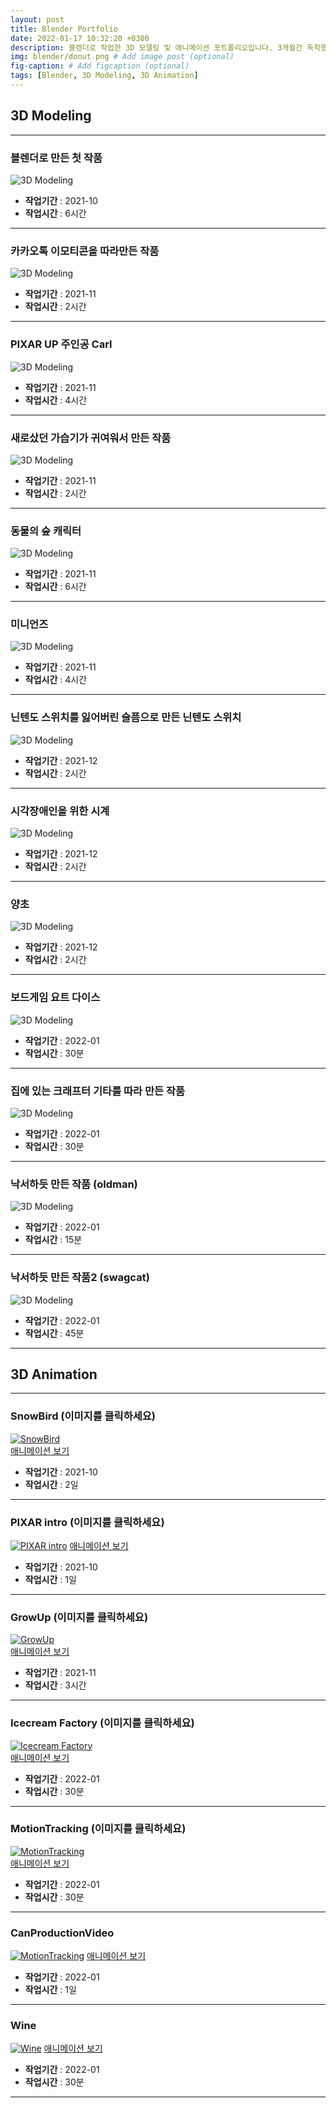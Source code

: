 ```yaml
---
layout: post
title: Blender Portfolio
date: 2022-01-17 10:32:20 +0300
description: 블렌더로 작업한 3D 모델링 및 애니메이션 포트폴리오입니다. 3개월간 독학했습니다.
img: blender/donut.png # Add image post (optional)
fig-caption: # Add figcaption (optional)
tags: [Blender, 3D Modeling, 3D Animation]
---
```


## 3D Modeling

---
### 블렌더로 만든 첫 작품

![3D Modeling]({{site.baseurl}}/assets/img/blender/donut.png)

* **작업기간**   : 2021-10  
* **작업시간** : 6시간

---


### 카카오톡 이모티콘을 따라만든 작품

![3D Modeling]({{site.baseurl}}/assets/img/blender/Rabbit1.png)  

* **작업기간**   : 2021-11  
* **작업시간** : 2시간  

---

### PIXAR UP 주인공 Carl

![3D Modeling]({{site.baseurl}}/assets/img/blender/carl.png)

* **작업기간**   : 2021-11
* **작업시간** : 4시간

---

### 새로샀던 가습기가 귀여워서 만든 작품

![3D Modeling]({{site.baseurl}}/assets/img/blender/product1.png)

* **작업기간**   : 2021-11
* **작업시간** : 2시간

---

### 동물의 숲 캐릭터

![3D Modeling]({{site.baseurl}}/assets/img/blender/ac_character.png)

* **작업기간** : 2021-11
* **작업시간** : 6시간

---

### 미니언즈

![3D Modeling]({{site.baseurl}}/assets/img/blender/result.png)

* **작업기간** : 2021-11
* **작업시간** : 4시간

---

### 닌텐도 스위치를 잃어버린 슬픔으로 만든 닌텐도 스위치

![3D Modeling]({{site.baseurl}}/assets/img/blender/nintendo_switch.png)

* **작업기간** : 2021-12
* **작업시간** : 2시간

---

### 시각장애인을 위한 시계

![3D Modeling]({{site.baseurl}}/assets/img/blender/watch.png)

* **작업기간** : 2021-12
* **작업시간** : 2시간

---

### 양초

![3D Modeling]({{site.baseurl}}/assets/img/blender/candle.png)

* **작업기간** : 2021-12
* **작업시간** : 2시간

---

### 보드게임 요트 다이스

![3D Modeling]({{site.baseurl}}/assets/img/blender/yacht.png)

* **작업기간** : 2022-01
* **작업시간** : 30분

---

### 집에 있는 크래프터 기타를 따라 만든 작품

![3D Modeling]({{site.baseurl}}/assets/img/blender/Crafter.png)

* **작업기간** : 2022-01
* **작업시간** : 30분

---

### 낙서하듯 만든 작품 (oldman)

![3D Modeling]({{site.baseurl}}/assets/img/blender/oldman.png)

* **작업기간** : 2022-01
* **작업시간** : 15분

---  

### 낙서하듯 만든 작품2 (swagcat)

![3D Modeling]({{site.baseurl}}/assets/img/blender/swagcat.png)

* **작업기간** : 2022-01
* **작업시간** : 45분

---  


## 3D Animation
---  

### SnowBird (이미지를 클릭하세요)

[![SnowBird](http://img.youtube.com/vi/8K9n7ZN4TpA/0.jpg)](https://youtu.be/8K9n7ZN4TpA?t=0s)  
[애니메이션 보기](https://youtu.be/8K9n7ZN4TpA?t=0s)   

* **작업기간** : 2021-10
* **작업시간** : 2일

---  

### PIXAR intro (이미지를 클릭하세요)

[![PIXAR intro](http://img.youtube.com/vi/RCOWq9-OsSs/0.jpg)](https://youtu.be/RCOWq9-OsSs?t=0s) 
[애니메이션 보기](https://youtu.be/RCOWq9-OsSs?t=0s)   

* **작업기간** : 2021-10
* **작업시간** : 1일

---  

### GrowUp (이미지를 클릭하세요)

[![GrowUp](http://img.youtube.com/vi/ETp9g0zE_zM/0.jpg)](https://youtu.be/ETp9g0zE_zM?t=0s)  
[애니메이션 보기](https://youtu.be/ETp9g0zE_zM?t=0s)   

* **작업기간** : 2021-11
* **작업시간** : 3시간

---  


### Icecream Factory (이미지를 클릭하세요)

[![Icecream Factory](http://img.youtube.com/vi/Lb9ZIq6OTcw/0.jpg)](https://youtu.be/Lb9ZIq6OTcw?t=0s)  
[애니메이션 보기](https://youtu.be/Lb9ZIq6OTcw?t=0s)   

* **작업기간** : 2022-01
* **작업시간** : 30분

---  


### MotionTracking (이미지를 클릭하세요)

[![MotionTracking](http://img.youtube.com/vi/4amCqOMc62o/0.jpg)](https://youtu.be/4amCqOMc62o?t=0s)  
[애니메이션 보기](https://youtu.be/4amCqOMc62o?t=0s)   

* **작업기간** : 2022-01
* **작업시간** : 30분

---  

### CanProductionVideo

[![MotionTracking](http://img.youtube.com/vi/j1MVQL0V14Q/0.jpg)](https://youtu.be/j1MVQL0V14Q?t=0s) 
[애니메이션 보기](https://youtu.be/j1MVQL0V14Q?t=0s)   

* **작업기간** : 2022-01
* **작업시간** : 1일

---  


### Wine

[![Wine](http://img.youtube.com/vi/pdX-uglZwZw/0.jpg)](https://youtu.be/pdX-uglZwZw?t=0s) 
[애니메이션 보기](https://youtu.be/pdX-uglZwZw?t=0s)   

* **작업기간** : 2022-01
* **작업시간** : 30분

---  


